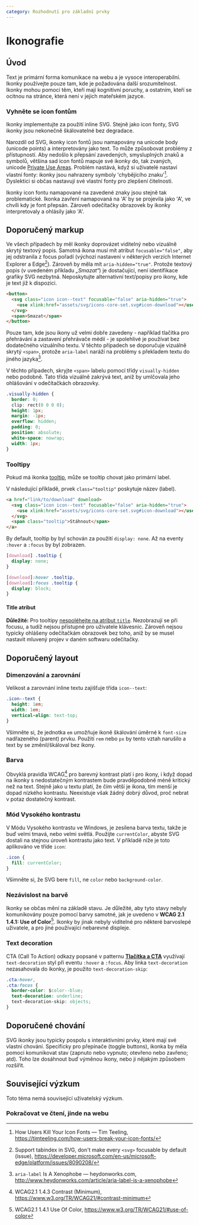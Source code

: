 ```yaml
---
category: Rozhodnutí pro základní prvky
---
```


# Ikonografie

## Úvod

Text je primární forma komunikace na webu a je vysoce interoperabilní. Ikonky používejte pouze tam, kde je požadována další srozumitelnost. Ikonky mohou pomoci těm, kteří mají kognitivní poruchy, a ostatním, kteří se ocitnou na stránce, která není v jejich mateřském jazyce.

### Vyhněte se icon fontům

Ikonky implementujte za použití inline SVG. Stejně jako icon fonty, SVG ikonky jsou nekonečně škálovatelné bez degradace.

Narozdíl od SVG, ikonky icon fontů jsou namapovány na unicode body (unicode points) a interpretovány jako text. To může způsobovat problémy z přístupností. Aby nedošlo k přepsání zavedených, smysluplných znaků a symbolů, většina sad icon fontů mapuje své ikonky do, tak zvaných, unicode [Private Use Areas](https://en.wikipedia.org/wiki/Private_Use_Areas). Problém nastává, když si uživatelé nastaví vlastní fonty: ikonky jsou nahrazeny symboly 'chybějícího znaku'[^1]. Dyslektici si občas nastavují své vlastní fonty pro zlepšení čitelnosti.

Ikonky icon fontu namapované na zavedené znaky jsou stejně tak problematické. Ikonka zavření namapovaná na 'A' by se projevila jako 'A', ve chvíli kdy je font přepsán. Zároveň odečítačky obrazovek by ikonky interpretovaly a ohlásily jako 'A'.

## Doporučený markup

Ve všech případech by měl ikonky doprovázet viditelný nebo vizuálně skrytý textový popis. Samotná ikona musí mít atribut `focusable="false"`, aby jej odstranila z focus pořadí (výchozí nastavení v některých verzích Internet Explorer a Edge[^2]). Zároveň by měla mít `aria-hidden="true"`. Protože textový popis (v uvedeném příkladu _„Smazat“_) je dostačující, není identifikace grafiky SVG nezbytná. Neposkytujte alternativní text/popisy pro ikony, kde je text již k dispozici.

```html
<button>  
  <svg class="icon icon--text" focusable="false" aria-hidden="true">
    <use xlink:href="assets/svg/icons-core-set.svg#icon-download"></use>
  </svg>
  <span>Smazat</span>
</button>
```

Pouze tam, kde jsou ikony už velmi dobře zavedeny - například tlačítka pro přehrávání a zastavení přehrávače médií - je spolehlivé je používat bez dodatečného vizuálního textu. V těchto případech se doporučuje vizuálně skrytý `<span>`, protože `aria-label` naráží na problémy s překladem textu do jiného jazyka[^3].

V těchto případech, skryjte `<span>` labelu pomocí třídy `visually-hidden` nebo podobně. Tato třída vizuálně zakrývá text, aniž by umlčovala jeho ohlášování v odečítačkách obrazovky.

```css
.visually-hidden {
  border: 0;
  clip: rect(0 0 0 0);
  height: 1px;
  margin: -1px;
  overflow: hidden;
  padding: 0;
  position: absolute;
  white-space: nowrap;
  width: 1px;
}
```

### Tooltipy

Pokud má ikonka [tooltip](https://en.wikipedia.org/wiki/Tooltip), může se tooltip chovat jako primární label.

V následující příkladě, prvek `class="tooltip"` poskytuje název (label).

```html
<a href="link/to/download" download>
  <svg class="icon icon--text" focusable="false" aria-hidden="true">
    <use xlink:href="assets/svg/icons-core-set.svg#icon-download"></use>
  </svg>
  <span class="tooltip">Stáhnout</span>
</a>
```

By default, tooltip by byl schován za použití `display: none`. Až na eventy `:hover` a `:focus` by byl zobrazen.

```css
[download] .tooltip {
  display: none;
}

[download]:hover .tooltip,
[download]:focus .tooltip {
  display: block;
}
```

#### Title atribut
**Důležité:** Pro tooltipy [nespoléhejte na atribut `title`](https://developer.paciellogroup.com/blog/2012/01/html5-accessibility-chops-title-attribute-use-and-abuse/). Nezobrazují se při focusu, a tudíž nejsou přístupné pro uživatele klávesnic. Zároveň nejsou typicky ohlášeny odečítačkám obrazovek bez toho, aniž by se musel nastavit mluvený projev v daném softwaru odečítačky.

## Doporučený layout

### Dimenzování a zarovnání

Velikost a zarovnání inline textu zajišťuje třída `icon--text`:

```css
.icon--text {
  height: 1em;
  width: 1em;
  vertical-align: text-top;
}
```

Všimněte si, že jednotka `em` umožňuje ikoně škálování úměrné k `font-size` nadřazeného (parent) prvku. Použití `rem` nebo `px` by tento vztah narušilo a text by se změnil/škáloval bez ikony.

### Barva

Obvyklá pravidla WCAG[^4] pro barevný kontrast platí i pro ikony, i když dopad na ikonky s nedostatečným kontrastem bude pravděpodobně méně kritický než na text. Stejně jako u textu platí, že čím větší je ikona, tím menší je dopad nízkého kontrastu. Neexistuje však žádný dobrý důvod, proč nebrat v potaz dostatečný kontrast.

### Mód Vysokého kontrastu

V Módu Vysokého kontrastu ve Windows, je zesílena barva textu, takže je buď velmi tmavá, nebo velmi světlá. Použijte `currentColor`, abyste SVG dostali na stejnou úroveň kontrastu jako text. V příkladě níže je toto aplikováno ve tříde `icon`:

```css
.icon {
  fill: currentColor;
}
```

Všimněte si, že SVG bere `fill`, ne `color` nebo `background-color`.

### Nezávislost na barvě

Ikonky se občas mění na základě stavu. Je důležité, aby tyto stavy nebyly komunikovány pouze pomocí barvy samotné, jak je uvedeno v **WCAG 2.1 1.4.1: Use of Color**[^5]. Ikonky by jinak nebyly viditelné pro některé barvoslepé uživatele, a pro jiné používající nebarevné displeje.

### Text decoration

CTA (Call To Action) odkazy popsané v patternu [**Tlačítka a CTA**](/tlacitka.md) využívají `text-decoration` styl při eventu `:hover` a `:focus`. Aby linka `text-decoration` nezasahovala do ikonky, je použito `text-decoration-skip`:

```css
.cta:hover,
.cta:focus {
  border-color: $color--blue;
  text-decoration: underline;
  text-decoration-skip: objects;
}
```

## Doporučené chování

SVG ikonky jsou typicky pospolu s interaktivními prvky, které mají své vlastní chování. Specificky pro přepínače (toggle buttons), ikonka by měla pomoci komunikovat stav (zapnuto nebo vypnuto; otevřeno nebo zavřeno; atd). Toho lze dosáhnout buď výměnou ikony, nebo ji nějakým způsobem rozšířit.

## Související výzkum

Toto téma nemá související uživatelský výzkum.

### Pokračovat ve čtení, jinde na webu

[^1]: How Users Kill Your Icon Fonts — Tim Teeling, <https://timteeling.com/how-users-break-your-icon-fonts/>
[^2]: Support tabindex in SVG, don't make every `<svg>` focusable by default (issue), <https://developer.microsoft.com/en-us/microsoft-edge/platform/issues/8090208/>
[^3]: `aria-label` Is A Xenophobe — heydonworks.com, <http://www.heydonworks.com/article/aria-label-is-a-xenophobe>
[^4]: WCAG2.1 1.4.3 Contrast (Minimum), <https://www.w3.org/TR/WCAG21/#contrast-minimum>
[^5]: WCAG2.1 1.4.1 Use Of Color, <https://www.w3.org/TR/WCAG21/#use-of-color>